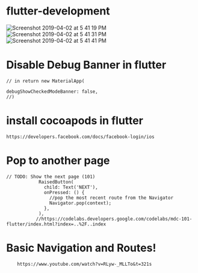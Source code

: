 # flutter-development



![Screenshot 2019-04-02 at 5 41 19 PM](https://user-images.githubusercontent.com/38970774/55392813-9967f000-556e-11e9-9c70-14c5d62db482.png)
![Screenshot 2019-04-02 at 5 41 31 PM](https://user-images.githubusercontent.com/38970774/55392814-9a991d00-556e-11e9-91e5-4231d9903da9.png)
![Screenshot 2019-04-02 at 5 41 41 PM](https://user-images.githubusercontent.com/38970774/55392819-9bca4a00-556e-11e9-9201-6cbe48ba3429.png)























# Disable Debug Banner in flutter

    // in return new MaterialApp(
  
    debugShowCheckedModeBanner: false,
    //)
  
  
# install cocoapods in flutter
    https://developers.facebook.com/docs/facebook-login/ios
  
  
# Pop to another page

    // TODO: Show the next page (101) 
                RaisedButton(
                  child: Text('NEXT'),
                  onPressed: () {
                    //pop the most recent route from the Navigator
                    Navigator.pop(context);
                  },
                ),
               //https://codelabs.developers.google.com/codelabs/mdc-101-flutter/index.html?index=..%2F..index
                
             
#  Basic Navigation and Routes!

        https://www.youtube.com/watch?v=RLyw-_MLLTo&t=321s
